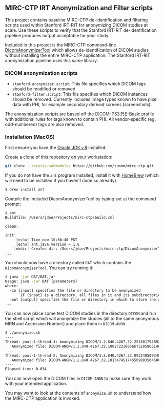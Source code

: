 ## MIRC-CTP IRT Anonymization and Filter scripts

This project contains baseline MIRC-CTP de-identification and filtering scripts used within Stanford IRT-RIT for anonymizing DICOM studies at scale. Use these scripts to verify that the Stanford IRT-RIT de-identification pipeline produces output acceptable for your study.

Included in this project is the MIRC-CTP command-line [DicomAnonymizerTool](https://github.com/johnperry/DicomAnonymizerTool) which allows de-identification of DICOM studies without installing the entire MIRC-CTP application. The Stanford IRT-RIT anonymization pipeline uses this same library. 

### DICOM anonymization scripts ###
* `stanford-anonymizer.script`: This file specifies which DICOM tags should be modified or removed. 
* `stanford-filter.script`: This file specifies which DICOM instances should be removed. Currently includes image types known to have pixel data with PHI, for example secondary derived screens (screenshots). 

The anonymization scripts are based off the [DICOM-PS3.15E-Basic](http://dicom.nema.org/dicom/2013/output/chtml/part15/PS3.15.html) profile with additional rules for tags known to contain PHI. All vendor-specific (eg. odd-numbered) tags are also removed.

### Installation (MacOS)

First ensure you have the [Oracle JDK v.8](http://www.oracle.com/technetwork/java/javase/downloads/jdk8-downloads-2133151.html) installed. 

Create a clone of this repository on your workstation:
```bash
git clone --recurse-submodules https://github.com/susom/mirc-ctp.git
```

If you do not have the `ant` program installed, install it with [HomeBrew](https://brew.sh/) (which will need to be installed if you haven't done so already)

```bash
$ brew install ant
```

Compile the included DicomAnonymizerTool by typing `ant` at the command prompt:

```bash
$ ant
Buildfile: /Users/jdoe/Projects/mirc-ctp/build.xml

clean:

init:
     [echo] Time now 15:56:40 PST
     [echo] ant.java.version = 1.8
    [mkdir] Created dir: /Users/jdoe/Projects/mirc-ctp/DicomAnonymizerTool/build
...

```

You should now have a directory called `DAT` which contains the `DicomAnonymizerTool`. You can try running it: 

```bash
$ java -jar DAT/DAT.jar
Usage: java -jar DAT {parameters}
where:
  -in {input} specifies the file or directory to be anonymized
       If {input} is a directory, all files in it and its subdirectories are processed.
  -out {output} specifies the file or directory in which to store the anonymized file or files.
...
```

You can now place some test DICOM studies in the directory `DICOM` and run the shell script which will anonymize the studies (all to the same anonymous MRN and Accession Number) and place them in `DICOM-ANON`

```bash
$ ./anonymize.sh
----
Thread: pool-1-thread-1: Anonymizing DICOM/1.2.840.4267.32.293501795892579834759834759834759834
   Anonymized file: DICOM-ANON/1.2.840.4267.32.10027221686667529588514012002002498656
----
Thread: pool-1-thread-2: Anonymizing DICOM/1.2.840.4267.32.093248509348509384509384509834059840
   Anonymized file: DICOM-ANON/1.2.840.4267.32.10134745174550989356450666756661275833
----
Elapsed time: 0.634
```

You can now open the DICOM files in `DICOM-ANON` to make sure they work with your intended application.

You may want to look at the contents of `anonymize.sh` to understand how the MIRC-CTP application is invoked.
